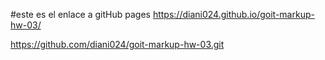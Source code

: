 #este es el enlace a gitHub pages
https://diani024.github.io/goit-markup-hw-03/

https://github.com/diani024/goit-markup-hw-03.git
